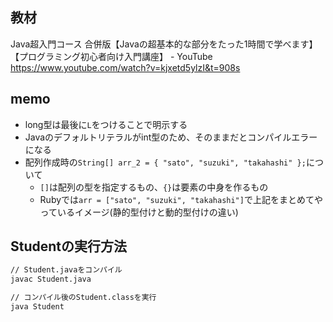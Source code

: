 ## 教材

Java超入門コース 合併版【Javaの超基本的な部分をたった1時間で学べます】【プログラミング初心者向け入門講座】 - YouTube
https://www.youtube.com/watch?v=kjxetd5ylzI&t=908s

## memo

* long型は最後に`L`をつけることで明示する
* Javaのデフォルトリテラルがint型のため、そのままだとコンパイルエラーになる
* 配列作成時の`String[] arr_2 = { "sato", "suzuki", "takahashi" };`について
  * `[]`は配列の型を指定するもの、`{}`は要素の中身を作るもの
  * Rubyでは`arr = ["sato", "suzuki", "takahashi"]`で上記をまとめてやっているイメージ(静的型付けと動的型付けの違い)

## Studentの実行方法
```bash
// Student.javaをコンパイル
javac Student.java

// コンパイル後のStudent.classを実行
java Student
```

